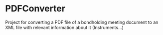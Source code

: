 # PDFConverter
Project for converting a PDF file of a bondholding meeting document to an XML file with relevant information about it (Instruments...)
